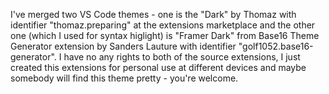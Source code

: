 I've merged two VS Code themes - one is the "Dark" by Thomaz with identifier "thomaz.preparing" at the extensions marketplace and the other one (which I used for syntax higlight) is "Framer Dark" from Base16 Theme Generator extension by Sanders Lauture with identifier "golf1052.base16-generator". I have no any rights to both of the source extensions, I just created this extensions for personal use at different devices and maybe somebody will find this theme pretty - you're welcome.